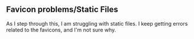 ## Favicon problems/Static Files

As I step through this, I am struggling with static files. I keep getting errors related to the favicons, and I'm not sure why.
